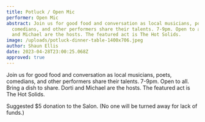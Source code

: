 ```yaml
---
title: Potluck / Open Mic
performer: Open Mic
abstract: Join us for good food and conversation as local musicians, poets,
  comedians, and other performers share their talents. 7-9pm. Open to all. Dorti
  and Michael are the hosts. The featured act is The Hot Solids.
image: /uploads/potluck-dinner-table-1400x706.jpeg
author: Shaun Ellis
date: 2023-04-28T23:00:25.068Z
approved: true
---
```

Join us for good food and conversation as local musicians, poets, comedians, and other performers share their talents. 7-9pm. Open to all. Bring a dish to share. Dorti and Michael are the hosts. The featured act is The Hot Solids.

Suggested $5 donation to the Salon. (No one will be turned away for lack of funds.)